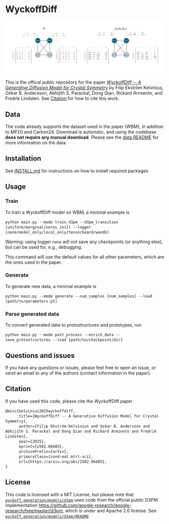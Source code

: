 # WyckoffDiff
![](assets/wyckoffdiff_graphical_abstract.png)

This is the offical public repository for the paper [_WyckoffDiff -- A Generative Diffusion Model for Crystal Symmetry_](https://arxiv.org/abs/2502.06485) by Filip Ekström Kelvinius, Oskar B. Andersson, Abhijith S. Parackal, Dong Qian, Rickard Armiento, and Fredrik Lindsten. See [Citation](#citation) for how to cite this work.

## Data
The code already supports the dataset used in the paper (WBM), in addition to MP20 and Carbon24. Download is automatic, and using the codebase **does not require any manual download**. Please see the [data README](data/README.md) for more information on the data.

## Installation
See [INSTALL.md](INSTALL.md) for instructions on how to install required packages

## Usage
### Train
To train a WyckoffDiff model on WBM, a minimal example is
```
python main.py --mode train_d3pm --d3pm_transition [uniform/marginal/zeros_init] --logger [none/model_only/local_only/tensorboard/wandb]
```
Warning: using logger ```none``` will not save any checkpoints (or anything else), but can be used for, e.g., debugging.

This command will use the default values for all other parameters, which are the ones used in the paper.

### Generate
To generate new data, a minimal example is
```
python main.py --mode generate --num_samples [num_samples] --load [path/to/parameters.pt]
```

### Parse generated data
To convert generated data to protostructures and prototypes, run
```
python main.py --mode post_process --enrich_data --save_protostructures --load [path/to/checkpoint/dir]
```
## Questions and issues
If you have any questions or issues, please feel free to open an issue, or send an email to any of the authors (contact information in the paper).

## Citation
If you have used this code, please cite the WyckoffDiff paper
```
@misc{kelvinius2025wyckoffdiff,
      title={WyckoffDiff -- A Generative Diffusion Model for Crystal Symmetry},
      author={Filip Ekström Kelvinius and Oskar B. Andersson and Abhijith S. Parackal and Dong Qian and Rickard Armiento and Fredrik Lindsten},
      year={2025},
      eprint={2502.06485},
      archivePrefix={arXiv},
      primaryClass={cond-mat.mtrl-sci},
      url={https://arxiv.org/abs/2502.06485},
}
```

## License
This code is licensed with a MIT License, but please note that [`wyckoff_generation/models/d3pm`](wyckoff_generation/models/d3pm) uses code from the official public D3PM implementation <https://github.com/google-research/google-research/tree/master/d3pm>, which is under and Apache 2.0 license. See [`wyckoff_generation/models/d3pm/README`](wyckoff_generation/models/d3pm/README)
